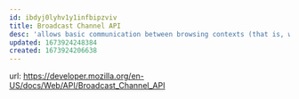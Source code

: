 ```yaml
---
id: ibdyj0lyhv1y1infbipzviv
title: Broadcast Channel API
desc: 'allows basic communication between browsing contexts (that is, windows, tabs, frames, or iframes) and workers on the same origin.'
updated: 1673924248384
created: 1673924206638
---
```


url: https://developer.mozilla.org/en-US/docs/Web/API/Broadcast_Channel_API
